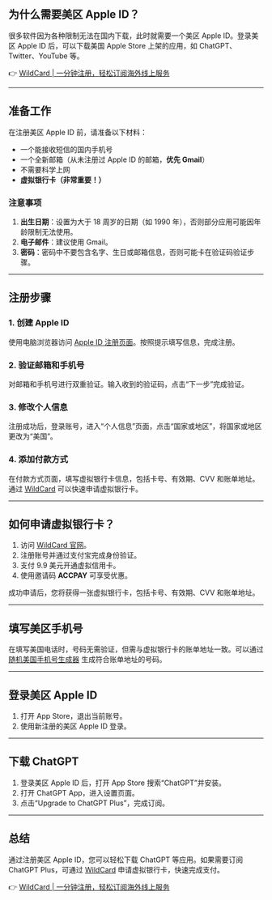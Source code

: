## 为什么需要美区 Apple ID？

很多软件因为各种限制无法在国内下载，此时就需要一个美区 Apple ID。登录美区 Apple ID 后，可以下载美国 Apple Store 上架的应用，如 ChatGPT、Twitter、YouTube 等。

👉 [WildCard | 一分钟注册，轻松订阅海外线上服务](https://bit.ly/bewildcard)

---

## 准备工作

在注册美区 Apple ID 前，请准备以下材料：

- 一个能接收短信的国内手机号
- 一个全新邮箱（从未注册过 Apple ID 的邮箱，**优先 Gmail**）
- 不需要科学上网
- **虚拟银行卡（非常重要！）**

### 注意事项

1. **出生日期**：设置为大于 18 周岁的日期（如 1990 年），否则部分应用可能因年龄限制无法使用。
2. **电子邮件**：建议使用 Gmail。
3. **密码**：密码中不要包含名字、生日或邮箱信息，否则可能卡在验证码验证步骤。

---

## 注册步骤

### 1. 创建 Apple ID

使用电脑浏览器访问 [Apple ID 注册页面](https://appleid.apple.com/account)。按照提示填写信息，完成注册。

### 2. 验证邮箱和手机号

对邮箱和手机号进行双重验证。输入收到的验证码，点击“下一步”完成验证。

### 3. 修改个人信息

注册成功后，登录账号，进入“个人信息”页面，点击“国家或地区”，将国家或地区更改为“美国”。

### 4. 添加付款方式

在付款方式页面，填写虚拟银行卡信息，包括卡号、有效期、CVV 和账单地址。通过 [WildCard](https://bit.ly/bewildcard) 可以快速申请虚拟银行卡。

---

## 如何申请虚拟银行卡？

1. 访问 [WildCard 官网](https://bit.ly/bewildcard)。
2. 注册账号并通过支付宝完成身份验证。
3. 支付 9.9 美元开通虚拟信用卡。
4. 使用邀请码 **ACCPAY** 可享受优惠。

成功申请后，您将获得一张虚拟银行卡，包括卡号、有效期、CVV 和账单地址。

---

## 填写美区手机号

在填写美国电话时，号码无需验证，但需与虚拟银行卡的账单地址一致。可以通过 [随机美国手机号生成器](https://www.generatormix.com/random-phone-numbers) 生成符合账单地址的号码。

---

## 登录美区 Apple ID

1. 打开 App Store，退出当前账号。
2. 使用新注册的美区 Apple ID 登录。

---

## 下载 ChatGPT

1. 登录美区 Apple ID 后，打开 App Store 搜索“ChatGPT”并安装。
2. 打开 ChatGPT App，进入设置页面。
3. 点击“Upgrade to ChatGPT Plus”，完成订阅。

---

## 总结

通过注册美区 Apple ID，您可以轻松下载 ChatGPT 等应用。如果需要订阅 ChatGPT Plus，可通过 [WildCard](https://bit.ly/bewildcard) 申请虚拟银行卡，快速完成支付。

👉 [WildCard | 一分钟注册，轻松订阅海外线上服务](https://bit.ly/bewildcard)